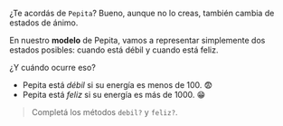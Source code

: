 ¿Te acordás de `Pepita`? Bueno, aunque no lo creas, también cambia de estados de ánimo.

En nuestro **modelo** de Pepita, vamos a representar simplemente dos estados posibles: cuando está débil y cuando está feliz. 

¿Y cuándo ocurre eso? 

* Pepita está _débil_ si su energía es menos de 100. :fearful:
* Pepita está _feliz_ si su energía es más de 1000. :grin:

> Completá los métodos `debil?` y `feliz?`.